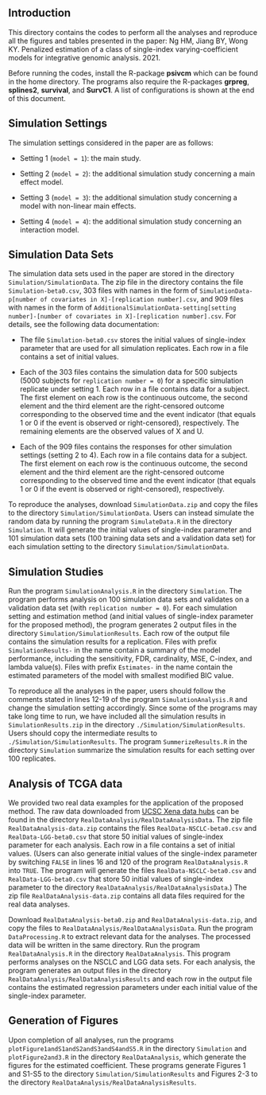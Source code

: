 ## Introduction
This directory contains the codes to perform all the analyses and reproduce all the figures and tables presented in the paper: Ng HM, Jiang BY, Wong KY. Penalized estimation of a class of single-index varying-coefficient models for integrative genomic analysis. 2021.

Before running the codes, install the R-package **psivcm** which can be found in the home directory. The programs also require the R-packages  **grpreg**, **splines2**, **survival**, and **SurvC1**. A list of configurations is shown at the end of this document.

## Simulation Settings
The simulation settings considered in the paper are as follows:

* Setting 1 (`model = 1`): the main study.

* Setting 2 (`model = 2`): the additional simulation study concerning a main effect model.

* Setting 3 (`model = 3`): the additional simulation study concerning a model with non-linear main effects.

* Setting 4 (`model = 4`): the additional simulation study concerning an interaction model.

## Simulation Data Sets
The simulation data sets used in the paper are stored in the directory `Simulation/SimulationData`. The zip file in the directory contains the file `Simulation-beta0.csv`, 303 files with names in the form of `SimulationData-p[number of covariates in X]-[replication number].csv`, and 909 files with names in the form of `AdditionalSimulationData-setting[setting number]-[number of covariates in X]-[replication number].csv`. For details, see the following data documentation:

* The file `Simulation-beta0.csv` stores the initial values of single-index parameter that are used for all simulation replicates. Each row in a file contains a set of initial values.

* Each of the 303 files contains the simulation data for 500 subjects (5000 subjects for `replication number = 0`) for a specific simulation replicate under setting 1. Each row in a file contains data for a subject. The first element on each row is the continuous outcome, the second element and the third element are the right-censored outcome corresponding to the observed time and the event indicator (that equals 1 or 0 if the event is observed or right-censored), respectively. The remaining elements are the observed values of X and U. 

* Each of the 909 files contains the responses for other simulation settings (setting 2 to 4). Each row in a file contains data for a subject. The first element on each row is the continuous outcome, the second element and the third element are the right-censored outcome corresponding to the observed time and the event indicator (that equals 1 or 0 if the event is observed or right-censored), respectively. 

To reproduce the analyses, download `SimulationData.zip` and copy the files to the directory `Simulation/SimulationData`. Users can instead simulate the random data by running the program `SimulateData.R` in the directory `Simulation`. It will generate the initial values of single-index parameter and 101 simulation data sets (100 training data sets and a validation data set) for each simulation setting to the directory `Simulation/SimulationData`.


## Simulation Studies

Run the program `SimulationAnalysis.R` in the directory `Simulation`. The program performs analysis on 100 simulation data sets and validates on a validation data set (with `replication number = 0`). For each simulation setting and estimation method (and initial values of single-index parameter for the proposed method), the program generates 2 output files in the directory `Simulation/SimulationResults`. Each row of the output file contains the simulation results for a replication. Files with prefix `SimulationResults-` in the name contain a summary of the model performance, including the sensitivity, FDR, cardinality, MSE, C-index, and lambda value(s). Files with prefix `Estimates-` in the name contain the estimated parameters of the model with smallest modified BIC value.

To reproduce all the analyses in the paper, users should follow the comments stated in lines 12-19 of the program `SimulationAnalysis.R` and change the simulation setting accordingly. Since some of the programs may take long time to run, we have included all the simulation results in `SimulationResults.zip` in the directory `./Simulation/SimulationResults`. Users should copy the intermediate results to `./Simulation/SimulationResults`. The program `SummerizeResults.R` in the directory `Simulation` summarize the simulation results for each setting over 100 replicates.


## Analysis of TCGA data

We provided two real data examples for the application of the proposed method. The raw data downloaded from [UCSC Xena data hubs](https://xena.ucsc.edu) can be found in the directory `RealDataAnalysis/RealDataAnalysisData`. The zip file `RealDataAnalysis-data.zip` contains the files `RealData-NSCLC-beta0.csv` and `RealData-LGG-beta0.csv` that store 50 initial values of single-index parameter for each analysis. Each row in a file contains a set of initial values. (Users can also generate initial values of the single-index parameter by switching `FALSE` in lines 16 and 120 of the program `RealDataAnalysis.R` into `TRUE`. The program will generate the files `RealData-NSCLC-beta0.csv` and `RealData-LGG-beta0.csv` that store 50 initial values of single-index parameter to the directory `RealDataAnalysis/RealDataAnalysisData`.)  The zip file `RealDataAnalysis-data.zip` contains all data files required for the real data analyses.

Download `RealDataAnalysis-beta0.zip` and `RealDataAnalysis-data.zip`, and copy the files to `RealDataAnalysis/RealDataAnalysisData`. Run the program `DataProcessing.R` to extract relevant data for the analyses. The processed data will be written in the same directory. Run the program `RealDataAnalysis.R` in the directory `RealDataAnalysis`. This program performs analyses on the NSCLC and LGG data sets. For each analysis, the program generates an output files in the directory `RealDataAnalysis/RealDataAnalysisResults` and each row in the output file contains the estimated regression parameters under each initial value of the single-index parameter.


## Generation of Figures

Upon completion of all analyses, run the programs `plotFigure1andS1andS2andS3andS4andS5.R` in the directory `Simulation` and `plotFigure2and3.R` in the directory `RealDataAnalysis`, which generate the figures for the estimated coefficient. These programs generate Figures 1 and S1-S5 to the directory `Simulation/SimulationResults` and Figures 2-3 to the directory `RealDataAnalysis/RealDataAnalysisResults`.
